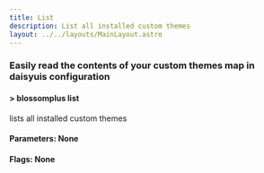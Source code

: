 ```yaml
---
title: List
description: List all installed custom themes
layout: ../../layouts/MainLayout.astro
---
```


### Easily read the contents of your custom themes map in daisyuis configuration

#### > blossomplus list

lists all installed custom themes

#### Parameters: None

#### Flags: None
